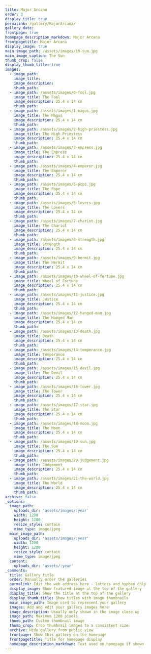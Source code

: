 ```yaml
---
title: Major Arcana
order: 3
display_title: true
permalink: /gallery/MajorArcana/
gallery_date:
frontpage: true
homepage_description_markdown: Major Arcana
frontpagetitle: Major Arcana
display_image: true
main_image_path: /assets/images/19-sun.jpg
main_image_caption: The Sun
thumb_crop: false
display_thumb_title: true
images:
  - image_path:
    image_title:
    image_description:
    thumb_path:
  - image_path: /assets/images/0-fool.jpg
    image_title: The Fool
    image_description: 25.4 x 14 cm
    thumb_path:
  - image_path: /assets/images/1-magus.jpg
    image_title: The Magus
    image_description: 25.4 x 14 cm
    thumb_path:
  - image_path: /assets/images/2-high-priestess.jpg
    image_title: The High Priestess
    image_description: 25.4 x 14 cm
    thumb_path:
  - image_path: /assets/images/3-empress.jpg
    image_title: The Empress
    image_description: 25.4 x 14 cm
    thumb_path:
  - image_path: /assets/images/4-emperor.jpg
    image_title: The Emperor
    image_description: 25.4 x 14 cm
    thumb_path:
  - image_path: /assets/images/5-pope.jpg
    image_title: The Pope
    image_description: 25.4 x 14 cm
    thumb_path:
  - image_path: /assets/images/6-lovers.jpg
    image_title: The Lovers
    image_description: 25.4 x 14 cm
    thumb_path:
  - image_path: /assets/images/7-chariot.jpg
    image_title: The Chariot
    image_description: 25.4 x 14 cm
    thumb_path:
  - image_path: /assets/images/8-strength.jpg
    image_title: Strength
    image_description: 25.4 x 14 cm
    thumb_path:
  - image_path: /assets/images/9-hermit.jpg
    image_title: The Hermit
    image_description: 25.4 x 14 cm
    thumb_path:
  - image_path: /assets/images/10-wheel-of-fortune.jpg
    image_title: Wheel of Fortune
    image_description: 25.4 x 14 cm
    thumb_path:
  - image_path: /assets/images/11-justice.jpg
    image_title: Justice
    image_description: 25.4 x 14 cm
    thumb_path:
  - image_path: /assets/images/12-hanged-man.jpg
    image_title: The Hanged Man
    image_description: 25.4 x 14 cm
    thumb_path:
  - image_path: /assets/images/13-death.jpg
    image_title: Death
    image_description: 25.4 x 14 cm
    thumb_path:
  - image_path: /assets/images/14-temperance.jpg
    image_title: Temperance
    image_description: 25.4 x 14 cm
    thumb_path:
  - image_path: /assets/images/15-devil.jpg
    image_title: The Devil
    image_description: 25.4 x 14 cm
    thumb_path:
  - image_path: /assets/images/16-tower.jpg
    image_title: The Tower
    image_description: 25.4 x 14 cm
    thumb_path:
  - image_path: /assets/images/17-star.jpg
    image_title: The Star
    image_description: 25.4 x 14 cm
    thumb_path:
  - image_path: /assets/images/18-moon.jpg
    image_title: The Moon
    image_description: 25.4 x 14 cm
    thumb_path:
  - image_path: /assets/images/19-sun.jpg
    image_title: The Sun
    image_description: 25.4 x 14 cm
    thumb_path:
  - image_path: /assets/images/20-judgement.jpg
    image_title: Judgement
    image_description: 25.4 x 14 cm
    thumb_path:
  - image_path: /assets/images/21-the-world.jpg
    image_title: The World
    image_description: 25.4 x 14 cm
    thumb_path:
archive: false
_options:
  image_path:
    uploads_dir: 'assets/images/:year'
    width: 1200
    height: 1200
    resize_style: contain
    mime_type: image/jpeg
  main_image_path:
    uploads_dir: 'assets/images/:year'
    width: 1200
    height: 1200
    resize_style: contain
    mime_type: image/jpeg
  content:
    uploads_dir: 'assets/:year'
_comments:
  title: Gallery title
  order: Manually order the galleries
  permalink: Edit the web address here - letters and hyphen only
  display_image: Show featured image at the top of the gallery
  display_title: Show the title at the top of the gallery
  display_thumb_title: Show titles with image thumbnails
  main_image_path: Image used to represent your gallery
  images: Add and edit your gallery images here
  image_description: Usually only shown in the image close up
  image_path: Maximum 1200 pixels 
  thumb_path: Custom thumbnail image
  thumb_crop: Crop thumbnail images to a consistent size
  archive: Hide gallery from public view
  frontpage: Show this gallery on the homepage
  frontpagetitle: Title for homepage display
  homepage_description_markdown: Text used on homepage if shown
---
```


